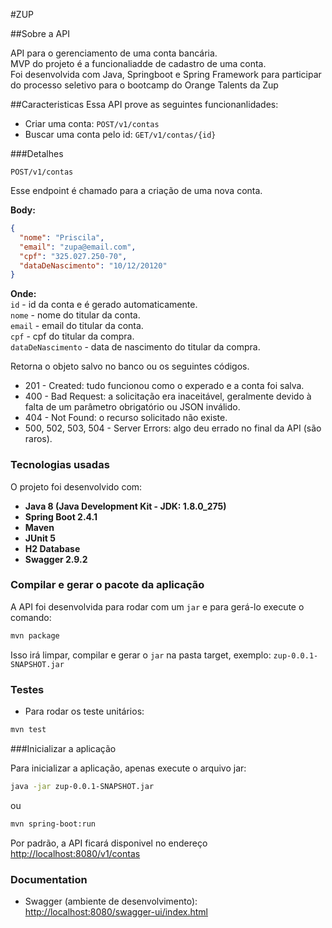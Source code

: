 #ZUP   

##Sobre a API

API para o gerenciamento de uma conta bancária.  
MVP do projeto é a funcionaliadde de cadastro de uma conta.  
Foi desenvolvida com Java, Springboot e Spring Framework para participar do processo seletivo para o bootcamp do Orange Talents da Zup

##Caracteristicas
Essa API prove as seguintes funcionanlidades:

* Criar uma conta: `POST/v1/contas`  
* Buscar uma conta pelo id: `GET/v1/contas/{id}`  

###Detalhes

`POST/v1/contas`

Esse endpoint é chamado para a criação de uma nova conta.

**Body:**

```json
{
  "nome": "Priscila",
  "email": "zupa@email.com",
  "cpf": "325.027.250-70",
  "dataDeNascimento": "10/12/20120"
}
```

**Onde:**  
`id` - id da conta e é gerado automaticamente.  
`nome` - nome do titular da conta.  
`email` - email do titular da conta.  
`cpf` -  cpf do titular da compra.  
`dataDeNascimento` - data de nascimento do titular da compra.  

Retorna o objeto salvo no banco ou os seguintes códigos.  

* 201 - Created: tudo funcionou como o experado e a conta foi salva.  
* 400 - Bad Request: a solicitação era inaceitável, geralmente devido à falta de um parâmetro obrigatório ou JSON inválido.  
* 404 - Not Found: o recurso solicitado não existe.  
* 500, 502, 503, 504 - Server Errors: algo deu errado no final da API (são raros).  


### Tecnologias usadas

O projeto foi desenvolvido com:  

* **Java 8 (Java Development Kit - JDK: 1.8.0_275)**  
* **Spring Boot 2.4.1**  
* **Maven**  
* **JUnit 5**  
* **H2 Database**  
* **Swagger 2.9.2**  

### Compilar e gerar o pacote da aplicação

A API foi desenvolvida para rodar com um `jar` e para gerá-lo execute o comando:  

```bash
mvn package
```

Isso irá limpar, compilar e gerar o `jar` na pasta target, exemplo: `zup-0.0.1-SNAPSHOT.jar`  

### Testes

* Para rodar os teste unitários:  

```bash
mvn test
```

###Inicializar a aplicação  

Para inicializar a aplicação, apenas execute o arquivo jar:  

```bash
java -jar zup-0.0.1-SNAPSHOT.jar
```

ou  

```bash
mvn spring-boot:run
```

Por padrão, a API ficará disponivel no endereço [http://localhost:8080/v1/contas](http://localhost:8080/v1/contas)  

### Documentation

* Swagger (ambiente de desenvolvimento): [http://localhost:8080/swagger-ui/index.html](http://localhost:8080/swagger-ui/index.html)  




